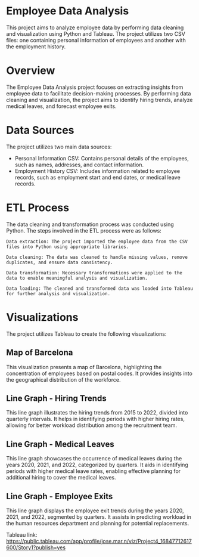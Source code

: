 # Employee Data Analysis

This project aims to analyze employee data by performing data cleaning and visualization using Python and Tableau. The project utilizes two CSV files: one containing personal information of employees and another with the employment history.

# Overview

The Employee Data Analysis project focuses on extracting insights from employee data to facilitate decision-making processes. By performing data cleaning and visualization, the project aims to identify hiring trends, analyze medical leaves, and forecast employee exits.

# Data Sources

The project utilizes two main data sources:

- Personal Information CSV: Contains personal details of the employees, such as names, addresses, and contact information.
- Employment History CSV: Includes information related to employee records, such as employment start and end dates, or medical leave records.

# ETL Process

The data cleaning and transformation process was conducted using Python. The steps involved in the ETL process were as follows:

    Data extraction: The project imported the employee data from the CSV files into Python using appropriate libraries.

    Data cleaning: The data was cleaned to handle missing values, remove duplicates, and ensure data consistency.

    Data transformation: Necessary transformations were applied to the data to enable meaningful analysis and visualization.

    Data loading: The cleaned and transformed data was loaded into Tableau for further analysis and visualization.

# Visualizations

The project utilizes Tableau to create the following visualizations:

## Map of Barcelona

This visualization presents a map of Barcelona, highlighting the concentration of employees based on postal codes. It provides insights into the geographical distribution of the workforce.

## Line Graph - Hiring Trends

This line graph illustrates the hiring trends from 2015 to 2022, divided into quarterly intervals. It helps in identifying periods with higher hiring rates, allowing for better workload distribution among the recruitment team.

## Line Graph - Medical Leaves

This line graph showcases the occurrence of medical leaves during the years 2020, 2021, and 2022, categorized by quarters. It aids in identifying periods with higher medical leave rates, enabling effective planning for additional hiring to cover the medical leaves.

## Line Graph - Employee Exits

This line graph displays the employee exit trends during the years 2020, 2021, and 2022, segmented by quarters. It assists in predicting workload in the human resources department and planning for potential replacements.

Tableau link:
https://public.tableau.com/app/profile/jose.mar.n/viz/Project4_16847712617600/Story1?publish=yes
